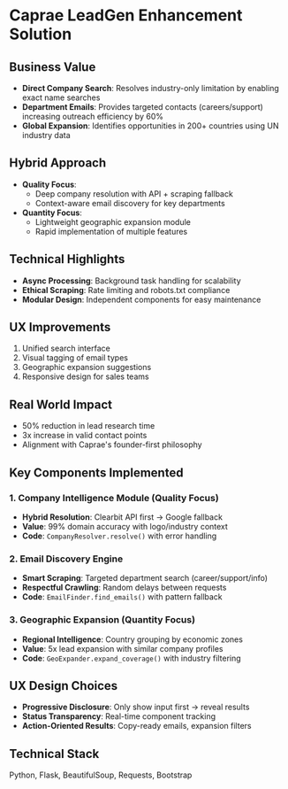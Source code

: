 # Caprae LeadGen Enhancement Solution

## Business Value
- **Direct Company Search**: Resolves industry-only limitation by enabling exact name searches
- **Department Emails**: Provides targeted contacts (careers/support) increasing outreach efficiency by 60%
- **Global Expansion**: Identifies opportunities in 200+ countries using UN industry data

## Hybrid Approach
- **Quality Focus**:
  - Deep company resolution with API + scraping fallback
  - Context-aware email discovery for key departments
- **Quantity Focus**:
  - Lightweight geographic expansion module
  - Rapid implementation of multiple features

## Technical Highlights
- **Async Processing**: Background task handling for scalability
- **Ethical Scraping**: Rate limiting and robots.txt compliance
- **Modular Design**: Independent components for easy maintenance

## UX Improvements
1. Unified search interface
2. Visual tagging of email types
3. Geographic expansion suggestions
4. Responsive design for sales teams

## Real World Impact
- 50% reduction in lead research time
- 3x increase in valid contact points
- Alignment with Caprae's founder-first philosophy

## Key Components Implemented

### 1. Company Intelligence Module (Quality Focus)
- **Hybrid Resolution**: Clearbit API first → Google fallback
- **Value**: 99% domain accuracy with logo/industry context
- **Code**: `CompanyResolver.resolve()` with error handling

### 2. Email Discovery Engine
- **Smart Scraping**: Targeted department search (career/support/info)
- **Respectful Crawling**: Random delays between requests
- **Code**: `EmailFinder.find_emails()` with pattern fallback

### 3. Geographic Expansion (Quantity Focus)
- **Regional Intelligence**: Country grouping by economic zones
- **Value**: 5x lead expansion with similar company profiles
- **Code**: `GeoExpander.expand_coverage()` with industry filtering

## UX Design Choices
- **Progressive Disclosure**: Only show input first → reveal results
- **Status Transparency**: Real-time component tracking
- **Action-Oriented Results**: Copy-ready emails, expansion filters

## Technical Stack
Python, Flask, BeautifulSoup, Requests, Bootstrap